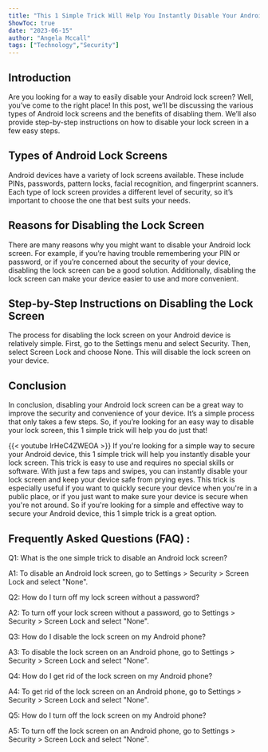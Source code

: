 ```yaml
---
title: "This 1 Simple Trick Will Help You Instantly Disable Your Android Lock Screen!"
ShowToc: true 
date: "2023-06-15"
author: "Angela Mccall" 
tags: ["Technology","Security"]
---
```

## Introduction
Are you looking for a way to easily disable your Android lock screen? Well, you’ve come to the right place! In this post, we’ll be discussing the various types of Android lock screens and the benefits of disabling them. We’ll also provide step-by-step instructions on how to disable your lock screen in a few easy steps. 

## Types of Android Lock Screens
Android devices have a variety of lock screens available. These include PINs, passwords, pattern locks, facial recognition, and fingerprint scanners. Each type of lock screen provides a different level of security, so it’s important to choose the one that best suits your needs. 

## Reasons for Disabling the Lock Screen
There are many reasons why you might want to disable your Android lock screen. For example, if you’re having trouble remembering your PIN or password, or if you’re concerned about the security of your device, disabling the lock screen can be a good solution. Additionally, disabling the lock screen can make your device easier to use and more convenient. 

## Step-by-Step Instructions on Disabling the Lock Screen
The process for disabling the lock screen on your Android device is relatively simple. First, go to the Settings menu and select Security. Then, select Screen Lock and choose None. This will disable the lock screen on your device. 

## Conclusion
In conclusion, disabling your Android lock screen can be a great way to improve the security and convenience of your device. It’s a simple process that only takes a few steps. So, if you’re looking for an easy way to disable your lock screen, this 1 simple trick will help you do just that!

{{< youtube lrHeC4ZWEOA >}} 
If you're looking for a simple way to secure your Android device, this 1 simple trick will help you instantly disable your lock screen. This trick is easy to use and requires no special skills or software. With just a few taps and swipes, you can instantly disable your lock screen and keep your device safe from prying eyes. This trick is especially useful if you want to quickly secure your device when you're in a public place, or if you just want to make sure your device is secure when you're not around. So if you're looking for a simple and effective way to secure your Android device, this 1 simple trick is a great option.

## Frequently Asked Questions (FAQ) :
Q1: What is the one simple trick to disable an Android lock screen?

A1: To disable an Android lock screen, go to Settings > Security > Screen Lock and select "None".

Q2: How do I turn off my lock screen without a password?

A2: To turn off your lock screen without a password, go to Settings > Security > Screen Lock and select "None".

Q3: How do I disable the lock screen on my Android phone?

A3: To disable the lock screen on an Android phone, go to Settings > Security > Screen Lock and select "None".

Q4: How do I get rid of the lock screen on my Android phone?

A4: To get rid of the lock screen on an Android phone, go to Settings > Security > Screen Lock and select "None".

Q5: How do I turn off the lock screen on my Android phone?

A5: To turn off the lock screen on an Android phone, go to Settings > Security > Screen Lock and select "None".


